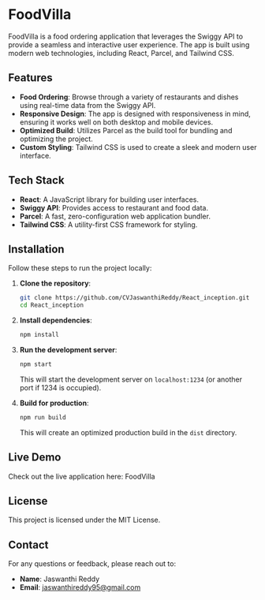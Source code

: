 # FoodVilla

FoodVilla is a food ordering application that leverages the Swiggy API to provide a seamless and interactive user experience. The app is built using modern web technologies, including React, Parcel, and Tailwind CSS.

## Features

- **Food Ordering**: Browse through a variety of restaurants and dishes using real-time data from the Swiggy API.
- **Responsive Design**: The app is designed with responsiveness in mind, ensuring it works well on both desktop and mobile devices.
- **Optimized Build**: Utilizes Parcel as the build tool for bundling and optimizing the project.
- **Custom Styling**: Tailwind CSS is used to create a sleek and modern user interface.

## Tech Stack

- **React**: A JavaScript library for building user interfaces.
- **Swiggy API**: Provides access to restaurant and food data.
- **Parcel**: A fast, zero-configuration web application bundler.
- **Tailwind CSS**: A utility-first CSS framework for styling.

## Installation

Follow these steps to run the project locally:

1. **Clone the repository**:

   ```bash
   git clone https://github.com/CVJaswanthiReddy/React_inception.git
   cd React_inception
   ```

2. **Install dependencies**:

   ```bash
   npm install
   ```

3. **Run the development server**:

   ```bash
   npm start
   ```

   This will start the development server on `localhost:1234` (or another port if 1234 is occupied).

4. **Build for production**:
   ```bash
   npm run build
   ```
   This will create an optimized production build in the `dist` directory.

## Live Demo

Check out the live application here: FoodVilla

## License

This project is licensed under the MIT License.

## Contact

For any questions or feedback, please reach out to:

- **Name**: Jaswanthi Reddy
- **Email**: jaswanthireddy95@gmail.com
